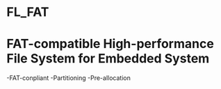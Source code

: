 FL_FAT
===========================
FAT-compatible High-performance File System for Embedded System
==
-FAT-conpliant
-Partitioning
-Pre-allocation


